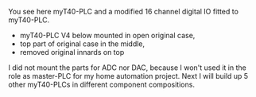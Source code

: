 You see here myT40-PLC and a modified 16 channel digital IO fitted to myT40-PLC.

- myT40-PLC V4 below mounted in open original case,
- top part of original case in the middle,
- removed original innards on top

I did not mount the parts for ADC nor DAC, because I won't used it in the role as master-PLC for my home automation project.
Next I will build up 5 other myT40-PLCs in different component compositions.

